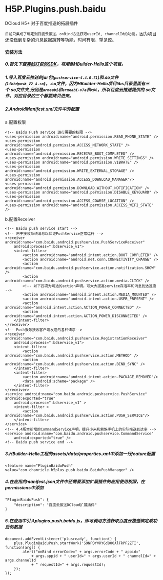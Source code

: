 # H5P.Plugins.push.baidu
DCloud H5+ 对于百度推送的拓展插件

`目前只集成了绑定到百度云推送，onBind方法获取userId, channelId的功能`，因为项目还没做到复杂的消息数据跳转等功能，时间有限，望见谅。

#### 安装方法

##### 0.首先下载[离线打包的SDK](http://ask.dcloud.net.cn/article/103)，将用到HBuilder-Hello这个项目。

##### 1.导入百度云推送的jar包(`pushservice-4.4.0.71`)和.so文件(`libbdpush_V2_4.so`)，.so文件，因为HBuilder-Hello项目libs目录里面有三个.so文件夹,分别是`armeabi`和`armeabi-v7a`和`x86`，所以百度云推送提供的.so文件，对应目录的三个都要拷贝进来。

##### 2.AndroidManifest.xml文件中的配置
a.配置权限

    <!-- Baidu Push service 运行需要的权限 -->
    <uses-permission android:name="android.permission.READ_PHONE_STATE" />
    <uses-permission android:name="android.permission.ACCESS_NETWORK_STATE" />
    <uses-permission android:name="android.permission.RECEIVE_BOOT_COMPLETED" />
    <uses-permission android:name="android.permission.WRITE_SETTINGS" />
    <uses-permission android:name="android.permission.VIBRATE" />
    <uses-permission android:name="android.permission.WRITE_EXTERNAL_STORAGE" />
    <uses-permission android:name="android.permission.ACCESS_DOWNLOAD_MANAGER"/>
    <uses-permission android:name="android.permission.DOWNLOAD_WITHOUT_NOTIFICATION" />
    <uses-permission android:name="android.permission.DISABLE_KEYGUARD" />
    <uses-permission android:name="android.permission.ACCESS_COARSE_LOCATION" />
    <uses-permission android:name="android.permission.ACCESS_WIFI_STATE" />

b.配置Receiver

    <!-- Baidu push service start -->
    <!-- 用于接收系统消息以保证PushService正常运行 -->
    <receiver android:name="com.baidu.android.pushservice.PushServiceReceiver"
        android:process=":bdservice_v1">
        <intent-filter>
            <action android:name="android.intent.action.BOOT_COMPLETED" />
            <action android:name="android.net.conn.CONNECTIVITY_CHANGE" />
            <action android:name="com.baidu.android.pushservice.action.notification.SHOW" />
            <action android:name="com.baidu.android.pushservice.action.media.CLICK" />
            <!-- 以下四项为可选的action声明，可大大提高service存活率和消息到达速度 -->
            <action android:name="android.intent.action.MEDIA_MOUNTED" />
            <action android:name="android.intent.action.USER_PRESENT" />
            <action android:name="android.intent.action.ACTION_POWER_CONNECTED" />
            <action android:name="android.intent.action.ACTION_POWER_DISCONNECTED" />
        </intent-filter>
    </receiver>
    <!-- Push服务接收客户端发送的各种请求-->
    <receiver android:name="com.baidu.android.pushservice.RegistrationReceiver"
        android:process=":bdservice_v1">
        <intent-filter>
            <action android:name="com.baidu.android.pushservice.action.METHOD" />
            <action android:name="com.baidu.android.pushservice.action.BIND_SYNC" />
        </intent-filter>
        <intent-filter>
            <action android:name="android.intent.action.PACKAGE_REMOVED"/>
            <data android:scheme="package" />
        </intent-filter>
    </receiver>
    <service android:name="com.baidu.android.pushservice.PushService" android:exported="true"
        android:process=":bdservice_v1" >
        <intent-filter >
            <action android:name="com.baidu.android.pushservice.action.PUSH_SERVICE"/>
        </intent-filter>
    </service>
    <!-- 4.4版本新增的CommandService声明，提升小米和魅族手机上的实际推送到达率 -->
    <service android:name="com.baidu.android.pushservice.CommandService"
        android:exported="true" />
    <!-- Baidu push service end -->

##### 3.HBuilder-Hello工程的assets/data/properties.xml中添加一行feature配置

    <feature name="PluginBaiduPush" value="com.chanricle.h5plus.push.baidu.BaiduPushManager" />
    
##### 4.在应用的manifest.json文件中还需要添加扩展插件的应用使用权限，在permissions中添加

    "PluginBaiduPush": {
        "description": "百度云推送DCloud扩展插件"
    }

##### 5.在应用中引入plugins.push.baidu.js，即可调用方法获取百度云推送绑定成功后的数据

    document.addEventListener('plusready', function() {
        plus.PluginBaiduPush.startWork('S9NPBYVRYGd8O0AlFkPF2ZTI', function(args) {
        	alert("onBind errorCode=" + args.errorCode + " appid="
                + args.appid + " userId=" + args.userId + " channelId=" + args.channelId
                + " requestId=" + args.requestId);
        });
    });
